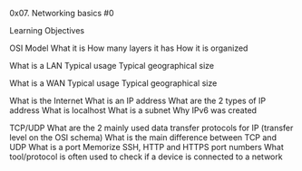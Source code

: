 0x07. Networking basics #0

Learning Objectives

OSI Model
What it is
How many layers it has
How it is organized

What is a LAN
Typical usage
Typical geographical size

What is a WAN
Typical usage
Typical geographical size

What is the Internet
What is an IP address
What are the 2 types of IP address
What is localhost
What is a subnet
Why IPv6 was created

TCP/UDP
What are the 2 mainly used data transfer protocols for IP (transfer level on the OSI schema)
What is the main difference between TCP and UDP
What is a port
Memorize SSH, HTTP and HTTPS port numbers
What tool/protocol is often used to check if a device is connected to a network

